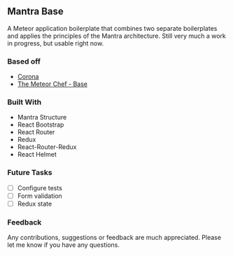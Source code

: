 ## Mantra Base

A Meteor application boilerplate that combines two separate boilerplates and applies
 the principles of the Mantra architecture. Still very much a work in progress,
 but usable right now.

### Based off

* [Corona](https://github.com/cheersjosh/corona)
* [The Meteor Chef - Base](https://github.com/themeteorchef/base)

### Built With

* Mantra Structure
* React Bootstrap
* React Router
* Redux
* React-Router-Redux
* React Helmet

### Future Tasks

- [ ] Configure tests
- [ ] Form validation
- [ ] Redux state

### Feedback

Any contributions, suggestions or feedback are much appreciated. Please let me know if you have any questions.
